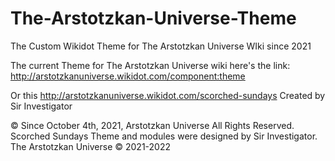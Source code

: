 # The-Arstotzkan-Universe-Theme
The Custom Wikidot Theme for The Arstotzkan Universe WIki since 2021

The current Theme for The Arstotzkan Universe wiki here's the link: http://arstotzkanuniverse.wikidot.com/component:theme

Or this http://arstotzkanuniverse.wikidot.com/scorched-sundays Created by Sir Investigator

© Since October 4th, 2021, Arstotzkan Universe All Rights Reserved. Scorched Sundays Theme and modules were designed by Sir Investigator. The Arstotzkan Universe © 2021-2022

